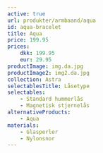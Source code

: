 ```yaml
---
active: true
url: produkter/armbaand/aqua
id: aqua-bracelet
title: Aqua
price: 199.95
prices:
    dkk: 199.95
    eur: 29.95
productImage: img.da.jpg
productImage2: img2.da.jpg
collection: Astra
selectablesTitle: Låsetype
selectables:
    - Standard hummerlås
    - Magnetisk stjernelås
alternativeProducts:
    - Aqua
materials:
    - Glasperler
    - Nylonsnor
---
```

